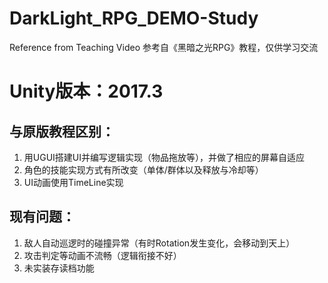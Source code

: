 # DarkLight_RPG_DEMO-Study
Reference from Teaching Video
参考自《黑暗之光RPG》教程，仅供学习交流

# Unity版本：2017.3

## 与原版教程区别：
  1. 用UGUI搭建UI并编写逻辑实现（物品拖放等），并做了相应的屏幕自适应
  2. 角色的技能实现方式有所改变（单体/群体以及释放与冷却等）
  3. UI动画使用TimeLine实现
  
## 现有问题：
 1. 敌人自动巡逻时的碰撞异常（有时Rotation发生变化，会移动到天上）
 2. 攻击判定等动画不流畅（逻辑衔接不好）
 3. 未实装存读档功能
